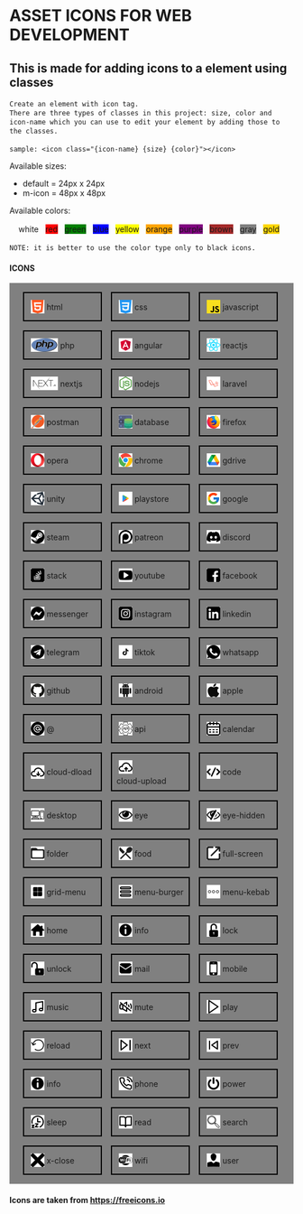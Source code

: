 # ASSET ICONS FOR WEB DEVELOPMENT

## This is made for adding icons to a element using classes

    Create an element with icon tag.
    There are three types of classes in this project: size, color and icon-name which you can use to edit your element by adding those to the classes.

    sample: <icon class="{icon-name} {size} {color}"></icon>

Available sizes:

<ul>
    <li>default = 24px x 24px</li> 
    <li>m-icon = 48px x 48px</li> 
</ul>

Available colors:

<div class="color-container" style="display:flex;flex-wrap:wrap;gap:12px;margin:16px; ">
    <span style="background:#FFFFFF;" style="padding:8px;color:black;width:80px;text-align:center;"
    >white</span>
    <span style="background:#FF0000;" style="padding:8px;color:black;width:80px;text-align:center;"
    >red</span>
    <span style="background:#008000;" style="padding:8px;color:black;width:80px;text-align:center;"
    >green</span>
    <span style="background:#0000FF;" style="padding:8px;color:black;width:80px;text-align:center;"
    >blue</span>
    <span style="background:#FFFF00;" style="padding:8px;color:black;width:80px;text-align:center;"
    >yellow</span>
    <span style="background:#FFA500;" style="padding:8px;color:black;width:80px;text-align:center;"
    >orange</span>
    <span style="background:#800080;" style="padding:8px;color:black;width:80px;text-align:center;"
    >purple</span>
    <span style="background:#A52A2A;" style="padding:8px;color:black;width:80px;text-align:center;"
    >brown</span>
    <span style="background:#808080;" style="padding:8px;color:black;width:80px;text-align:center;"
    >gray</span>
    <span style="background:#FFD700;" style="padding:8px;color:black;width:80px;text-align:center;"
    >gold</span>
</div>

    NOTE: it is better to use the color type only to black icons.

<h4>ICONS</h4>
<div class="icon-container" style="display:flex;flex-wrap:wrap;background:gray;padding:8px 16px;">
    <span style="padding:8px;margin:8px;display:flex;flex-wrap:wrap;width:120px;align-items:center;border:2px solid black;">
        <img class="icon" src="./assets/icons/html.svg" style="height:24px;margin: 4px 4px;"></img>
        html
    </span>
    <span style="padding:8px;margin:8px;display:flex;flex-wrap:wrap;width:120px;align-items:center;border:2px solid black;">
        <img class="icon" src="./assets/icons/css.svg" style="height:24px;margin: 4px 4px;"></img>
        css
    </span>
    <span style="padding:8px;margin:8px;display:flex;flex-wrap:wrap;width:120px;align-items:center;border:2px solid black;">
        <img class="icon" src="./assets/icons/javascript.svg" style="height:24px;margin: 4px 4px;"></img>
        javascript
    </span>
     <span style="padding:8px;margin:8px;display:flex;flex-wrap:wrap;width:120px;align-items:center;border:2px solid black;">
        <img class="icon" src="./assets/icons/php.svg" style="height:24px;margin: 4px 4px;"></img>
        php
    </span>
    <span style="padding:8px;margin:8px;display:flex;flex-wrap:wrap;width:120px;align-items:center;border:2px solid black;">
        <img class="icon" src="./assets/icons/angular.svg" style="height:24px;margin: 4px 4px;"></img>
        angular
    </span>
    <span style="padding:8px;margin:8px;display:flex;flex-wrap:wrap;width:120px;align-items:center;border:2px solid black;">
        <img class="icon" src="./assets/icons/reactjs.svg" style="height:24px;margin: 4px 4px;"></img>
        reactjs
    </span>
     <span style="padding:8px;margin:8px;display:flex;flex-wrap:wrap;width:120px;align-items:center;border:2px solid black;">
        <img class="icon" src="./assets/icons/nextjs.svg" style="height:24px;margin: 4px 4px;"></img>
        nextjs
    </span>
    <span style="padding:8px;margin:8px;display:flex;flex-wrap:wrap;width:120px;align-items:center;border:2px solid black;">
        <img class="icon" src="./assets/icons/nodejs.svg" style="height:24px;margin: 4px 4px;"></img>
        nodejs
    </span>
     <span style="padding:8px;margin:8px;display:flex;flex-wrap:wrap;width:120px;align-items:center;border:2px solid black;">
        <img class="icon" src="./assets/icons/laravel.svg" style="height:24px;margin: 4px 4px;"></img>
        laravel
    </span>
     <span style="padding:8px;margin:8px;display:flex;flex-wrap:wrap;width:120px;align-items:center;border:2px solid black;">
        <img class="icon" src="./assets/icons/postman.svg" style="height:24px;margin: 4px 4px;"></img>
        postman
    </span>
     <span style="padding:8px;margin:8px;display:flex;flex-wrap:wrap;width:120px;align-items:center;border:2px solid black;">
        <img class="icon" src="./assets/icons/database.svg" style="height:24px;margin: 4px 4px;"></img>
        database
    </span>
     <span style="padding:8px;margin:8px;display:flex;flex-wrap:wrap;width:120px;align-items:center;border:2px solid black;"> 
        <img class="icon" src="./assets/icons/firefox.svg" style="height:24px;margin: 4px 4px;"></img>
        firefox
    </span>
     <span style="padding:8px;margin:8px;display:flex;flex-wrap:wrap;width:120px;align-items:center;border:2px solid black;"> 
        <img class="icon" src="./assets/icons/opera.svg" style="height:24px;margin: 4px 4px;"></img>
        opera
    </span>
    <span style="padding:8px;margin:8px;display:flex;flex-wrap:wrap;width:120px;align-items:center;border:2px solid black;">
        <img class="icon" src="./assets/icons/chrome.svg" style="height:24px;margin: 4px 4px;"></img>
        chrome
    </span>
    <span style="padding:8px;margin:8px;display:flex;flex-wrap:wrap;width:120px;align-items:center;border:2px solid black;">
        <img class="icon" src="./assets/icons/gdrive.svg" style="height:24px;margin: 4px 4px;"></img>
        gdrive
    </span>
    <span style="padding:8px;margin:8px;display:flex;flex-wrap:wrap;width:120px;align-items:center;border:2px solid black;">
        <img class="icon" src="./assets/icons/unity.svg" style="height:24px;margin: 4px 4px;"></img>
        unity
    </span>
    <span style="padding:8px;margin:8px;display:flex;flex-wrap:wrap;width:120px;align-items:center;border:2px solid black;">
        <img class="icon" src="./assets/icons/playstore.svg" style="height:24px;margin: 4px 4px;"> </img>
        playstore
    </span>
    <span style="padding:8px;margin:8px;display:flex;flex-wrap:wrap;width:120px;align-items:center;border:2px solid black;">
        <img class="icon" src="./assets/icons/google.svg" style="height:24px;margin: 4px 4px;"></img>
        google
    </span>
    <span style="padding:8px;margin:8px;display:flex;flex-wrap:wrap;width:120px;align-items:center;border:2px solid black;">
        <img class="icon" src="./assets/icons/steam.svg" style="height:24px;margin: 4px 4px;"></img>
        steam
    </span>
    <span style="padding:8px;margin:8px;display:flex;flex-wrap:wrap;width:120px;align-items:center;border:2px solid black;">
        <img class="icon" src="./assets/icons/patreon.svg" style="height:24px;margin: 4px 4px;"></img>
        patreon
    </span>
      <span style="padding:8px;margin:8px;display:flex;flex-wrap:wrap;width:120px;align-items:center;border:2px solid black;">
        <img class="icon" src="./assets/icons/discord.svg" style="height:24px;margin: 4px 4px;"></img>
        discord
    </span>
       <span style="padding:8px;margin:8px;display:flex;flex-wrap:wrap;width:120px;align-items:center;border:2px solid black;">
        <img class="icon" src="./assets/icons/stack-overflow.svg" style="height:24px;margin: 4px 4px;"></img>
        stack
    </span>
    <span style="padding:8px;margin:8px;display:flex;flex-wrap:wrap;width:120px;align-items:center;border:2px solid black;">
        <img class="icon" src="./assets/icons/youtube.svg" style="height:24px;margin: 4px 4px;"></img>
        youtube
    </span>
      <span style="padding:8px;margin:8px;display:flex;flex-wrap:wrap;width:120px;align-items:center;border:2px solid black;">
        <img class="icon" src="./assets/icons/facebook.svg" style="height:24px;margin: 4px 4px;"></img>
        facebook
    </span>
     <span style="padding:8px;margin:8px;display:flex;flex-wrap:wrap;width:120px;align-items:center;border:2px solid black;">
        <img class="icon" src="./assets/icons/messenger.svg" style="height:24px;margin: 4px 4px;"></img>
        messenger
    </span>
     <span style="padding:8px;margin:8px;display:flex;flex-wrap:wrap;width:120px;align-items:center;border:2px solid black;">
        <img class="icon" src="./assets/icons/instagram.svg" style="height:24px;margin: 4px 4px;"></img>
        instagram
    </span>
     <span style="padding:8px;margin:8px;display:flex;flex-wrap:wrap;width:120px;align-items:center;border:2px solid black;">
        <img class="icon" src="./assets/icons/linkedin.svg" style="height:24px;margin: 4px 4px;"></img>
        linkedin
    </span>
     <span style="padding:8px;margin:8px;display:flex;flex-wrap:wrap;width:120px;align-items:center;border:2px solid black;">
        <img class="icon" src="./assets/icons/telegram.svg" style="height:24px;margin: 4px 4px;"></img>
        telegram
    </span>
      <span style="padding:8px;margin:8px;display:flex;flex-wrap:wrap;width:120px;align-items:center;border:2px solid black;">
        <img class="icon" src="./assets/icons/tiktok.svg" style="height:24px;margin: 4px 4px;"></img>
        tiktok
    </span>
      <span style="padding:8px;margin:8px;display:flex;flex-wrap:wrap;width:120px;align-items:center;border:2px solid black;">
        <img class="icon" src="./assets/icons/whatsapp.svg" style="height:24px;margin: 4px 4px;"></img>
        whatsapp
    </span>
     <span style="padding:8px;margin:8px;display:flex;flex-wrap:wrap;width:120px;align-items:center;border:2px solid black;">
        <img class="icon" src="./assets/icons/github.svg" style="height:24px;margin: 4px 4px;"></img>
        github
    </span>
     <span style="padding:8px;margin:8px;display:flex;flex-wrap:wrap;width:120px;align-items:center;border:2px solid black;">
        <img class="icon" src="./assets/icons/android.svg" style="height:24px;margin: 4px 4px;"></img>
        android
    </span>
    <span style="padding:8px;margin:8px;display:flex;flex-wrap:wrap;width:120px;align-items:center;border:2px solid black;">
        <img class="icon" src="./assets/icons/apple.svg" style="height:24px;margin: 4px 4px;"></img>
        apple
    </span>
    <span style="padding:8px;margin:8px;display:flex;flex-wrap:wrap;width:120px;align-items:center;border:2px solid black;">
        <img class="icon" src="./assets/icons/@.svg" style="height:24px;margin: 4px 4px;"></img>
        @
    </span>
     <span style="padding:8px;margin:8px;display:flex;flex-wrap:wrap;width:120px;align-items:center;border:2px solid black;">
        <img class="icon" src="./assets/icons/api.svg" style="height:24px;margin: 4px 4px;"></img>
        api
    </span>
     <span style="padding:8px;margin:8px;display:flex;flex-wrap:wrap;width:120px;align-items:center;border:2px solid black;">
        <img class="icon" src="./assets/icons/calendar.svg" style="height:24px;margin: 4px 4px;"></img>
        calendar
    </span>
     <span style="padding:8px;margin:8px;display:flex;flex-wrap:wrap;width:120px;align-items:center;border:2px solid black;">
        <img class="icon" src="./assets/icons/cloud-download.svg" style="height:24px;margin: 4px 4px;"></img>
        cloud-dload
    </span>
     <span style="padding:8px;margin:8px;display:flex;flex-wrap:wrap;width:120px;align-items:center;border:2px solid black;">
        <img class="icon" src="./assets/icons/cloud-upload.svg" style="height:24px;margin: 4px 4px;"></img>
        cloud-upload
    </span>
     <span style="padding:8px;margin:8px;display:flex;flex-wrap:wrap;width:120px;align-items:center;border:2px solid black;">
        <img class="icon" src="./assets/icons/code.svg" style="height:24px;margin: 4px 4px;"></img>
        code
    </span>
     <span style="padding:8px;margin:8px;display:flex;flex-wrap:wrap;width:120px;align-items:center;border:2px solid black;">
        <img class="icon" src="./assets/icons/desktop.svg" style="height:24px;margin: 4px 4px;"></img>
        desktop
    </span>
     <span style="padding:8px;margin:8px;display:flex;flex-wrap:wrap;width:120px;align-items:center;border:2px solid black;">
        <img class="icon" src="./assets/icons/eye.svg" style="height:24px;margin: 4px 4px;"></img>
        eye
    </span>
     <span style="padding:8px;margin:8px;display:flex;flex-wrap:wrap;width:120px;align-items:center;border:2px solid black;">
        <img class="icon" src="./assets/icons/eye-hidden.svg" style="height:24px;margin: 4px 4px;"></img>
        eye-hidden
    </span>
    <span style="padding:8px;margin:8px;display:flex;flex-wrap:wrap;width:120px;align-items:center;border:2px solid black;">
        <img class="icon" src="./assets/icons/folder.svg" style="height:24px;margin: 4px 4px;"></img>
        folder
    </span>
    <span style="padding:8px;margin:8px;display:flex;flex-wrap:wrap;width:120px;align-items:center;border:2px solid black;">
        <img class="icon" src="./assets/icons/food.svg" style="height:24px;margin: 4px 4px;"></img>
        food
    </span>
    <span style="padding:8px;margin:8px;display:flex;flex-wrap:wrap;width:120px;align-items:center;border:2px solid black;">
        <img class="icon" src="./assets/icons/full-screen.svg" style="height:24px;margin: 4px 4px;"></img>
        full-screen
    </span>
    <span style="padding:8px;margin:8px;display:flex;flex-wrap:wrap;width:120px;align-items:center;border:2px solid black;">
        <img class="icon" src="./assets/icons/grid_menu.svg" style="height:24px;margin: 4px 4px;"></img>
        grid-menu
    </span>
    <span style="padding:8px;margin:8px;display:flex;flex-wrap:wrap;width:120px;align-items:center;border:2px solid black;">
        <img class="icon" src="./assets/icons/hamburger_menu.svg" style="height:24px;margin: 4px 4px;"></img>
        menu-burger
    </span>
     <span style="padding:8px;margin:8px;display:flex;flex-wrap:wrap;width:120px;align-items:center;border:2px solid black;">
        <img class="icon" src="./assets/icons/kebab_icon.svg" style="height:24px;margin: 4px 4px;"></img>
        menu-kebab
    </span>
    <span style="padding:8px;margin:8px;display:flex;flex-wrap:wrap;width:120px;align-items:center;border:2px solid black;">
        <img class="icon" src="./assets/icons/home.svg" style="height:24px;margin: 4px 4px;"></img>
        home
    </span>
    <span style="padding:8px;margin:8px;display:flex;flex-wrap:wrap;width:120px;align-items:center;border:2px solid black;">
        <img class="icon" src="./assets/icons/info.svg" style="height:24px;margin: 4px 4px;"></img>
        info
    </span>
     <span style="padding:8px;margin:8px;display:flex;flex-wrap:wrap;width:120px;align-items:center;border:2px solid black;">
        <img class="icon" src="./assets/icons/lock.svg" style="height:24px;margin: 4px 4px;"></img>
        lock
    </span>
     <span style="padding:8px;margin:8px;display:flex;flex-wrap:wrap;width:120px;align-items:center;border:2px solid black;">
        <img class="icon" src="./assets/icons/unlock.svg" style="height:24px;margin: 4px 4px;"></img>
        unlock
    </span>
     <span style="padding:8px;margin:8px;display:flex;flex-wrap:wrap;width:120px;align-items:center;border:2px solid black;">
        <img class="icon" src="./assets/icons/mail.svg" style="height:24px;margin: 4px 4px;"></img>
        mail
    </span>
     <span style="padding:8px;margin:8px;display:flex;flex-wrap:wrap;width:120px;align-items:center;border:2px solid black;">
        <img class="icon" src="./assets/icons/mobile.svg" style="height:24px;margin: 4px 4px;"></img>
        mobile
    </span>
     <span style="padding:8px;margin:8px;display:flex;flex-wrap:wrap;width:120px;align-items:center;border:2px solid black;">
        <img class="icon" src="./assets/icons/music.svg" style="height:24px;margin: 4px 4px;"></img>
        music
    </span>
     <span style="padding:8px;margin:8px;display:flex;flex-wrap:wrap;width:120px;align-items:center;border:2px solid black;">
        <img class="icon" src="./assets/icons/mute.svg" style="height:24px;margin: 4px 4px;"></img>
        mute
    </span>
     <span style="padding:8px;margin:8px;display:flex;flex-wrap:wrap;width:120px;align-items:center;border:2px solid black;">
        <img class="icon" src="./assets/icons/play.svg" style="height:24px;margin: 4px 4px;"></img>
        play
    </span>
      <span style="padding:8px;margin:8px;display:flex;flex-wrap:wrap;width:120px;align-items:center;border:2px solid black;">
        <img class="icon" src="./assets/icons/reload.svg" style="height:24px;margin: 4px 4px;"></img>
        reload
    </span>
     <span style="padding:8px;margin:8px;display:flex;flex-wrap:wrap;width:120px;align-items:center;border:2px solid black;">
        <img class="icon" src="./assets/icons/next.svg" style="height:24px;margin: 4px 4px;"></img>
        next
    </span>
     <span style="padding:8px;margin:8px;display:flex;flex-wrap:wrap;width:120px;align-items:center;border:2px solid black;">
        <img class="icon" src="./assets/icons/prev.svg" style="height:24px;margin: 4px 4px;"></img>
        prev
    </span>
     <span style="padding:8px;margin:8px;display:flex;flex-wrap:wrap;width:120px;align-items:center;border:2px solid black;">
        <img class="icon" src="./assets/icons/info.svg" style="height:24px;margin: 4px 4px;"></img>
        info
    </span>
     <span style="padding:8px;margin:8px;display:flex;flex-wrap:wrap;width:120px;align-items:center;border:2px solid black;">
        <img class="icon" src="./assets/icons/phone.svg" style="height:24px;margin: 4px 4px;"></img>
        phone
    </span>
     <span style="padding:8px;margin:8px;display:flex;flex-wrap:wrap;width:120px;align-items:center;border:2px solid black;">
        <img class="icon" src="./assets/icons/power.svg" style="height:24px;margin: 4px 4px;"></img>
        power
    </span>
      <span style="padding:8px;margin:8px;display:flex;flex-wrap:wrap;width:120px;align-items:center;border:2px solid black;">
        <img class="icon" src="./assets/icons/sleep.svg" style="height:24px;margin: 4px 4px;"></img>
        sleep
    </span>
     <span style="padding:8px;margin:8px;display:flex;flex-wrap:wrap;width:120px;align-items:center;border:2px solid black;">
        <img class="icon" src="./assets/icons/read.svg" style="height:24px;margin: 4px 4px;"></img>
        read
    </span>
      <span style="padding:8px;margin:8px;display:flex;flex-wrap:wrap;width:120px;align-items:center;border:2px solid black;">
        <img class="icon" src="./assets/icons/search.svg" style="height:24px;margin: 4px 4px;"></img>
        search
    </span>
      <span style="padding:8px;margin:8px;display:flex;flex-wrap:wrap;width:120px;align-items:center;border:2px solid black;">
        <img class="icon" src="./assets/icons/x-close.svg" style="height:24px;margin: 4px 4px;"></img>
        x-close
    </span>
    <span style="padding:8px;margin:8px;display:flex;flex-wrap:wrap;width:120px;align-items:center;border:2px solid black;">
        <img class="icon" src="./assets/icons/wifi.svg" style="height:24px;margin: 4px 4px;"></img>
        wifi
    </span>
     <span style="padding:8px;margin:8px;display:flex;flex-wrap:wrap;width:120px;align-items:center;border:2px solid black;">
        <img class="icon" src="./assets/icons/user.svg" style="height:24px;margin: 4px 4px;"></img>
        user
    </span>
</div>

#### Icons are taken from https://freeicons.io
